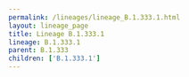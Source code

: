 ```yaml
---
permalink: /lineages/lineage_B.1.333.1.html
layout: lineage_page
title: Lineage B.1.333.1
lineage: B.1.333.1
parent: B.1.333
children: ['B.1.333.1']
---
```

